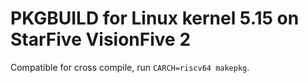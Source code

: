 # PKGBUILD for Linux kernel 5.15 on StarFive VisionFive 2

Compatible for cross compile, run `CARCH=riscv64 makepkg`.
